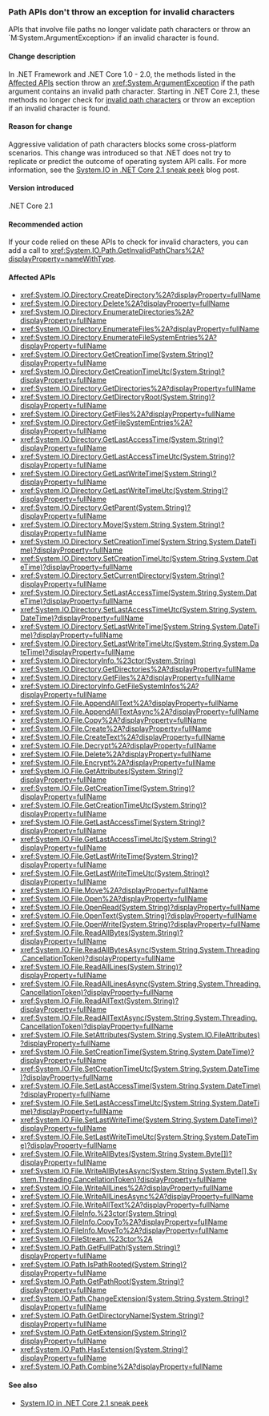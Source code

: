 ### Path APIs don't throw an exception for invalid characters

APIs that involve file paths no longer validate path characters or throw an `M:System.ArgumentException> if an invalid character is found.

#### Change description

In .NET Framework and .NET Core 1.0 - 2.0, the methods listed in the [Affected APIs](#affected-apis) section throw an <xref:System.ArgumentException> if the path argument contains an invalid path character. Starting in .NET Core 2.1, these methods no longer check for [invalid path characters](xref:System.IO.Path.GetInvalidPathChars%2A) or throw an exception if an invalid character is found.

#### Reason for change

Aggressive validation of path characters blocks some cross-platform scenarios. This change was introduced so that .NET does not try to replicate or predict the outcome of operating system API calls. For more information, see the [System.IO in .NET Core 2.1 sneak peek](/archive/blogs/jeremykuhne/system-io-in-net-core-2-1-sneak-peek) blog post.

#### Version introduced

.NET Core 2.1

#### Recommended action

If your code relied on these APIs to check for invalid characters, you can add a call to <xref:System.IO.Path.GetInvalidPathChars%2A?displayProperty=nameWithType>.

#### Affected APIs

- <xref:System.IO.Directory.CreateDirectory%2A?displayProperty=fullName>
- <xref:System.IO.Directory.Delete%2A?displayProperty=fullName>
- <xref:System.IO.Directory.EnumerateDirectories%2A?displayProperty=fullName>
- <xref:System.IO.Directory.EnumerateFiles%2A?displayProperty=fullName>
- <xref:System.IO.Directory.EnumerateFileSystemEntries%2A?displayProperty=fullName>
- <xref:System.IO.Directory.GetCreationTime(System.String)?displayProperty=fullName>
- <xref:System.IO.Directory.GetCreationTimeUtc(System.String)?displayProperty=fullName>
- <xref:System.IO.Directory.GetDirectories%2A?displayProperty=fullName>
- <xref:System.IO.Directory.GetDirectoryRoot(System.String)?displayProperty=fullName>
- <xref:System.IO.Directory.GetFiles%2A?displayProperty=fullName>
- <xref:System.IO.Directory.GetFileSystemEntries%2A?displayProperty=fullName>
- <xref:System.IO.Directory.GetLastAccessTime(System.String)?displayProperty=fullName>
- <xref:System.IO.Directory.GetLastAccessTimeUtc(System.String)?displayProperty=fullName>
- <xref:System.IO.Directory.GetLastWriteTime(System.String)?displayProperty=fullName>
- <xref:System.IO.Directory.GetLastWriteTimeUtc(System.String)?displayProperty=fullName>
- <xref:System.IO.Directory.GetParent(System.String)?displayProperty=fullName>
- <xref:System.IO.Directory.Move(System.String,System.String)?displayProperty=fullName>
- <xref:System.IO.Directory.SetCreationTime(System.String,System.DateTime)?displayProperty=fullName>
- <xref:System.IO.Directory.SetCreationTimeUtc(System.String,System.DateTime)?displayProperty=fullName>
- <xref:System.IO.Directory.SetCurrentDirectory(System.String)?displayProperty=fullName>
- <xref:System.IO.Directory.SetLastAccessTime(System.String,System.DateTime)?displayProperty=fullName>
- <xref:System.IO.Directory.SetLastAccessTimeUtc(System.String,System.DateTime)?displayProperty=fullName>
- <xref:System.IO.Directory.SetLastWriteTime(System.String,System.DateTime)?displayProperty=fullName>
- <xref:System.IO.Directory.SetLastWriteTimeUtc(System.String,System.DateTime)?displayProperty=fullName>
- <xref:System.IO.DirectoryInfo.%23ctor(System.String)>
- <xref:System.IO.Directory.GetDirectories%2A?displayProperty=fullName>
- <xref:System.IO.Directory.GetFiles%2A?displayProperty=fullName>
- <xref:System.IO.DirectoryInfo.GetFileSystemInfos%2A?displayProperty=fullName>
- <xref:System.IO.File.AppendAllText%2A?displayProperty=fullName>
- <xref:System.IO.File.AppendAllTextAsync%2A?displayProperty=fullName>
- <xref:System.IO.File.Copy%2A?displayProperty=fullName>
- <xref:System.IO.File.Create%2A?displayProperty=fullName>
- <xref:System.IO.File.CreateText%2A?displayProperty=fullName>
- <xref:System.IO.File.Decrypt%2A?displayProperty=fullName>
- <xref:System.IO.File.Delete%2A?displayProperty=fullName>
- <xref:System.IO.File.Encrypt%2A?displayProperty=fullName>
- <xref:System.IO.File.GetAttributes(System.String)?displayProperty=fullName>
- <xref:System.IO.File.GetCreationTime(System.String)?displayProperty=fullName>
- <xref:System.IO.File.GetCreationTimeUtc(System.String)?displayProperty=fullName>
- <xref:System.IO.File.GetLastAccessTime(System.String)?displayProperty=fullName>
- <xref:System.IO.File.GetLastAccessTimeUtc(System.String)?displayProperty=fullName>
- <xref:System.IO.File.GetLastWriteTime(System.String)?displayProperty=fullName>
- <xref:System.IO.File.GetLastWriteTimeUtc(System.String)?displayProperty=fullName>
- <xref:System.IO.File.Move%2A?displayProperty=fullName>
- <xref:System.IO.File.Open%2A?displayProperty=fullName>
- <xref:System.IO.File.OpenRead(System.String)?displayProperty=fullName>
- <xref:System.IO.File.OpenText(System.String)?displayProperty=fullName>
- <xref:System.IO.File.OpenWrite(System.String)?displayProperty=fullName>
- <xref:System.IO.File.ReadAllBytes(System.String)?displayProperty=fullName>
- <xref:System.IO.File.ReadAllBytesAsync(System.String,System.Threading.CancellationToken)?displayProperty=fullName>
- <xref:System.IO.File.ReadAllLines(System.String)?displayProperty=fullName>
- <xref:System.IO.File.ReadAllLinesAsync(System.String,System.Threading.CancellationToken)?displayProperty=fullName>
- <xref:System.IO.File.ReadAllText(System.String)?displayProperty=fullName>
- <xref:System.IO.File.ReadAllTextAsync(System.String,System.Threading.CancellationToken)?displayProperty=fullName>
- <xref:System.IO.File.SetAttributes(System.String,System.IO.FileAttributes)?displayProperty=fullName>
- <xref:System.IO.File.SetCreationTime(System.String,System.DateTime)?displayProperty=fullName>
- <xref:System.IO.File.SetCreationTimeUtc(System.String,System.DateTime)?displayProperty=fullName>
- <xref:System.IO.File.SetLastAccessTime(System.String,System.DateTime)?displayProperty=fullName>
- <xref:System.IO.File.SetLastAccessTimeUtc(System.String,System.DateTime)?displayProperty=fullName>
- <xref:System.IO.File.SetLastWriteTime(System.String,System.DateTime)?displayProperty=fullName>
- <xref:System.IO.File.SetLastWriteTimeUtc(System.String,System.DateTime)?displayProperty=fullName>
- <xref:System.IO.File.WriteAllBytes(System.String,System.Byte[])?displayProperty=fullName>
- <xref:System.IO.File.WriteAllBytesAsync(System.String,System.Byte[],System.Threading.CancellationToken)?displayProperty=fullName>
- <xref:System.IO.File.WriteAllLines%2A?displayProperty=fullName>
- <xref:System.IO.File.WriteAllLinesAsync%2A?displayProperty=fullName>
- <xref:System.IO.File.WriteAllText%2A?displayProperty=fullName>
- <xref:System.IO.FileInfo.%23ctor(System.String)>
- <xref:System.IO.FileInfo.CopyTo%2A?displayProperty=fullName>
- <xref:System.IO.FileInfo.MoveTo%2A?displayProperty=fullName>
- <xref:System.IO.FileStream.%23ctor%2A>
- <xref:System.IO.Path.GetFullPath(System.String)?displayProperty=fullName>
- <xref:System.IO.Path.IsPathRooted(System.String)?displayProperty=fullName>
- <xref:System.IO.Path.GetPathRoot(System.String)?displayProperty=fullName>
- <xref:System.IO.Path.ChangeExtension(System.String,System.String)?displayProperty=fullName>
- <xref:System.IO.Path.GetDirectoryName(System.String)?displayProperty=fullName>
- <xref:System.IO.Path.GetExtension(System.String)?displayProperty=fullName>
- <xref:System.IO.Path.HasExtension(System.String)?displayProperty=fullName>
- <xref:System.IO.Path.Combine%2A?displayProperty=fullName>

#### See also

- [System.IO in .NET Core 2.1 sneak peek](/archive/blogs/jeremykuhne/system-io-in-net-core-2-1-sneak-peek)

<!--

### Category

Core .NET libraries

### Affected APIs

- `Overload:System.IO.Directory.CreateDirectory`
- `Overload:System.IO.Directory.Delete`
- `Overload:System.IO.Directory.EnumerateDirectories`
- `Overload:System.IO.Directory.EnumerateFiles`
- `Overload:System.IO.Directory.EnumerateFileSystemEntries`
- `M:System.IO.Directory.GetCreationTime(System.String)`
- `M:System.IO.Directory.GetCreationTimeUtc(System.String)`
- `Overload:System.IO.Directory.GetDirectories`
- `M:System.IO.Directory.GetDirectoryRoot(System.String)`
- `Overload:System.IO.Directory.GetFiles`
- `Overload:System.IO.Directory.GetFileSystemEntries`
- `M:System.IO.Directory.GetLastAccessTime(System.String)`
- `M:System.IO.Directory.GetLastAccessTimeUtc(System.String)`
- `M:System.IO.Directory.GetLastWriteTime(System.String)`
- `M:System.IO.Directory.GetLastWriteTimeUtc(System.String)`
- `M:System.IO.Directory.GetParent(System.String)`
- `M:System.IO.Directory.Move(System.String,System.String)`
- `M:System.IO.Directory.SetCreationTime(System.String)`
- `M:System.IO.Directory.SetCreationTimeUtc(System.String)`
- `M:System.IO.Directory.SetCurrentDirectory(System.String)`
- `M:System.IO.Directory.SetLastAccessTime(System.String)`
- `M:System.IO.Directory.SetLastAccessTimeUtc(System.String)`
- `M:System.IO.Directory.SetLastWriteTime(System.String)`
- `M:System.IO.Directory.SetLastWriteTimeUtc(System.String)`
- `M:System.IO.DirectoryInfo.%23ctor(System.String)>
- `Overload:System.IO.Directory.GetDirectories`
- `Overload:System.IO.Directory.GetFiles`
- `Overload:System.IO.DirectoryInfo.GetFileSystemInfos`
- `Overload:System.IO.File.AppendAllText`
- `Overload:System.IO.File.AppendAllTextAsync`
- `Overload:System.IO.File.Copy`
- `Overload:System.IO.File.Create`
- `Overload:System.IO.File.CreateText`
- `Overload:System.IO.File.Decrypt`
- `Overload:System.IO.File.Delete`
- `Overload:System.IO.File.Encrypt`
- `M:System.IO.File.GetAttributes(System.String)`
- `M:System.IO.File.GetCreationTime(System.String)`
- `M:System.IO.File.GetCreationTimeUtc(System.String)`
- `M:System.IO.File.GetLastAccessTime(System.String)`
- `M:System.IO.File.GetLastAccessTimeUtc(System.String)`
- `M:System.IO.File.GetLastWriteTime(System.String)`
- `M:System.IO.File.GetLastWriteTimeUtc(System.String)`
- `Overload:System.IO.File.Move`
- `Overload:System.IO.File.Open`
- `M:System.IO.File.OpenRead(System.String)`
- `M:System.IO.File.OpenText(System.String)`
- `M:System.IO.File.OpenWrite(System.String)`
- `M:System.IO.File.ReadAllBytes(System.String)`
- `M:System.IO.File.ReadAllBytesAsync(System.String,System.Threading.CancellationToken)`
- `M:System.IO.File.ReadAllLines(System.String)`
- `M:System.IO.File.ReadAllLinesAsync(System.String,System.Threading.CancellationToken)`
- `M:System.IO.File.ReadAllText(System.String)`
- `M:System.IO.File.ReadAllTextAsync(System.String,System.Threading.CancellationToken)`
- `M:System.IO.File.SetAttributes(System.String)`
- `M:System.IO.File.SetCreationTime(System.String)`
- `M:System.IO.File.SetCreationTimeUtc(System.String)`
- `M:System.IO.File.SetLastAccessTime(System.String)`
- `M:System.IO.File.SetLastAccessTimeUtc(System.String)`
- `M:System.IO.File.SetLastWriteTime(System.String)`
- `M:System.IO.File.SetLastWriteTimeUtc(System.String)`
- `M:System.IO.File.WriteAllBytes(System.String)`
- `M:System.IO.File.WriteAllBytesAsync(System.String,System.Threading.CancellationToken)`
- `Overload:System.IO.File.WriteAllLines`
- `Overload:System.IO.File.WriteAllLinesAsync`
- `Overload:System.IO.File.WriteAllText`
- `M:System.IO.FileInfo.#ctor(System.String)`
- `Overload:System.IO.FileInfo.CopyTo`
- `Overload:System.IO.FileInfo.MoveTo`
- `Overload:System.IO.FileStream.#ctor`
- `M:System.IO.Path.GetFullPath(System.String)`
- `M:System.IO.Path.IsPathRooted(System.String)`
- `M:System.IO.Path.GetPathRoot(System.String)`
- `M:System.IO.Path.ChangeExtension(System.String,System.String)`
- `M:System.IO.Path.GetDirectoryName(System.String)`
- `M:System.IO.Path.GetExtension(System.String)`
- `M:System.IO.Path.HasExtension(System.String)`
- `Overload:System.IO.Path.Combine`

-->
